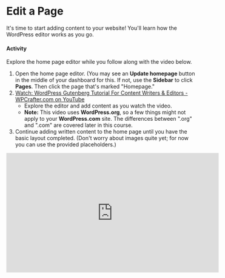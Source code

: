 # Edit a Page
It's time to start adding content to your website! You'll learn how the WordPress editor works as you go.

#### Activity
Explore the home page editor while you follow along with the video below.

1. Open the home page editor. (You may see an **Update homepage** button in the middle of your dashboard for this. If not, use the **Sidebar** to click **Pages**. Then click the page that's marked "Homepage."
1. [Watch: WordPress Gutenberg Tutorial For Content Writers & Editors - WPCrafter.com on YouTube](https://youtu.be/h9yIMQTUk04)
    - Explore the editor and add content as you watch the video.
    - **Note:** This video uses **WordPress.org**, so a few things might not apply to your **WordPress.com** site. The differences between ".org" and ".com" are covered later in this course.
1. Continue adding written content to the home page until you have the basic layout completed. (Don't worry about images quite yet; for now you can use the provided placeholders.)

<iframe width="560" height="315" src="https://www.youtube.com/embed/h9yIMQTUk04" frameborder="0" allow="accelerometer; autoplay; encrypted-media; gyroscope; picture-in-picture" allowfullscreen></iframe>
